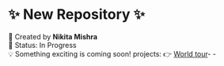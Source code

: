 
# ✨ New Repository ✨

🚀 Created by **Nikita Mishra**  
📌 Status: In Progress  
💡 Something exciting is coming soon!
projects:
 👉 [World tour](https://world1211.netlify.app/)- -
